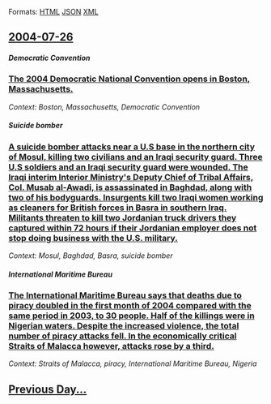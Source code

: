 
Formats: [HTML](2004/07/26/index.html)  [JSON](2004/07/26/index.json)  [XML](2004/07/26/index.xml)  

## [2004-07-26](/news/2004/07/26/index.md)

##### Democratic Convention
### [ The 2004 Democratic National Convention opens in Boston, Massachusetts. ](/news/2004/07/26/the-2004-democratic-national-convention-opens-in-boston-massachusetts.md)
_Context: Boston, Massachusetts, Democratic Convention_

##### Suicide bomber
### [ A suicide bomber attacks near a U.S base in the northern city of Mosul, killing two civilians and an Iraqi security guard. Three U.S soldiers and an Iraqi security guard were wounded. The Iraqi interim Interior Ministry's Deputy Chief of Tribal Affairs, Col. Musab al-Awadi, is assassinated in Baghdad, along with two of his bodyguards. Insurgents kill two Iraqi women working as cleaners for British forces in Basra in southern Iraq. Militants threaten to kill two Jordanian truck drivers they captured within 72 hours if their Jordanian employer does not stop doing business with the U.S. military. ](/news/2004/07/26/a-suicide-bomber-attacks-near-a-u-s-base-in-the-northern-city-of-mosul-killing-two-civilians-and-an-iraqi-security-guard-three-u-s-soldie.md)
_Context: Mosul, Baghdad, Basra, suicide bomber_

##### International Maritime Bureau
### [ The International Maritime Bureau says that deaths due to piracy doubled in the first month of 2004 compared with the same period in 2003, to 30 people. Half of the killings were in Nigerian waters. Despite the increased violence, the total number of piracy attacks fell. In the economically critical Straits of Malacca however, attacks rose by a third. ](/news/2004/07/26/the-international-maritime-bureau-says-that-deaths-due-to-piracy-doubled-in-the-first-month-of-2004-compared-with-the-same-period-in-2003.md)
_Context: Straits of Malacca, piracy, International Maritime Bureau, Nigeria_

## [Previous Day...](/news/2004/07/25/index.md)

